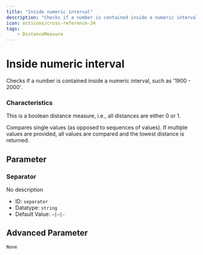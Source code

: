 ```yaml
---
title: "Inside numeric interval"
description: "Checks if a number is contained inside a numeric interval, such as '1900 - 2000'."
icon: octicons/cross-reference-24
tags: 
    - DistanceMeasure
---
```

# Inside numeric interval
<!-- This file was generated - DO NOT CHANGE IT MANUALLY -->



Checks if a number is contained inside a numeric interval, such as '1900 - 2000'.

### Characteristics
This is a boolean distance measure, i.e., all distances are either 0 or 1.

Compares single values (as opposed to sequences of values). If multiple values are provided, all values are compared and the lowest distance is returned.

## Parameter

### Separator

No description

- ID: `separator`
- Datatype: `string`
- Default Value: `—|–|-`





## Advanced Parameter

`None`